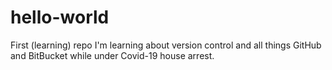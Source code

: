 # hello-world
First (learning) repo
I'm learning about version control and all things GitHub and BitBucket while under Covid-19 house arrest.
